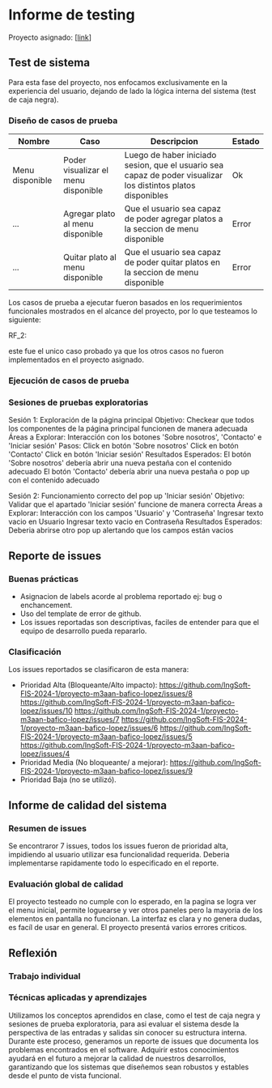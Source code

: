 # Informe de testing 
Proyecto asignado: [[link](https://github.com/IngSoft-FIS-2024-1/proyecto-m3aan-bafico-lopez)]

## Test de sistema
Para esta fase del proyecto, nos enfocamos exclusivamente en la experiencia del usuario, dejando de lado la lógica interna del sistema (test de caja negra).
### Diseño de casos de prueba
| Nombre | Caso | Descripcion | Estado | 
|----------|----------|----------|----------|
|   Menu disponible  |  Poder visualizar el menu disponible | Luego de haber iniciado sesion, que el usuario sea capaz de poder visualizar los distintos platos disponibles  | Ok |
|  ...  | Agregar plato al menu disponible  |  Que el usuario sea capaz de poder agregar platos a la seccion de menu disponible  | Error | 
 | ...    | Quitar plato al menu disponible  | Que el usuario sea capaz de poder quitar platos en la seccion de menu disponible   | Error |

Los casos de prueba a ejecutar fueron basados en los requerimientos funcionales mostrados en el alcance del proyecto, por lo que testeamos lo siguiente: 

RF_2:

este fue el unico caso probado ya que los otros casos no fueron implementados en el proyecto asignado.

### Ejecución de casos de prueba
### Sesiones de pruebas exploratorias
Sesión 1: Exploración de la página principal
Objetivo: Checkear que todos los componentes de la página principal funcionen de manera adecuada
Áreas a Explorar:
Interacción con los botones 'Sobre nosotros', 'Contacto' e 'Iniciar sesión'
Pasos:
Click en botón 'Sobre nosotros'
Click en botón 'Contacto'
Click en botón 'Iniciar sesión'
Resultados Esperados:
El botón 'Sobre nosotros' debería abrir una nueva pestaña con el contenido adecuado
El botón 'Contacto' debería abrir una nueva pestaña o pop up con el contenido adecuado

Sesión 2: Funcionamiento correcto del pop up 'Iniciar sesión'
Objetivo: Validar que el apartado 'Iniciar sesión' funcione de manera correcta
Áreas a Explorar:
Interacción con los campos 'Usuario' y 'Contraseña'
Ingresar texto vacio en Usuario
Ingresar texto vacio en Contraseña
Resultados Esperados:
Deberia abrirse otro pop up alertando que los campos están vacios

## Reporte de issues
### Buenas prácticas
- Asignacion de labels acorde al problema reportado ej: bug o enchancement.
- Uso del template de error de github.
- Los issues reportadas son descriptivas, faciles de entender para que el equipo de desarrollo pueda repararlo. 
### Clasificación
Los issues reportados se clasificaron de esta manera:
- Prioridad Alta (Bloqueante/Alto impacto):
https://github.com/IngSoft-FIS-2024-1/proyecto-m3aan-bafico-lopez/issues/8
https://github.com/IngSoft-FIS-2024-1/proyecto-m3aan-bafico-lopez/issues/10
https://github.com/IngSoft-FIS-2024-1/proyecto-m3aan-bafico-lopez/issues/7
https://github.com/IngSoft-FIS-2024-1/proyecto-m3aan-bafico-lopez/issues/6
https://github.com/IngSoft-FIS-2024-1/proyecto-m3aan-bafico-lopez/issues/5
https://github.com/IngSoft-FIS-2024-1/proyecto-m3aan-bafico-lopez/issues/4
- Prioridad Media (No bloqueante/ a mejorar):
https://github.com/IngSoft-FIS-2024-1/proyecto-m3aan-bafico-lopez/issues/9
- Prioridad Baja (no se utilizó).

## Informe de calidad del sistema
### Resumen de issues
Se encontraror 7 issues, todos los issues fueron de prioridad alta, impidiendo al usuario utilizar esa funcionalidad requerida. Deberia implementarse rapidamente todo lo especificado en el reporte. 
### Evaluación global de calidad
El proyecto testeado no cumple con lo esperado, en la pagina se logra ver el menu inicial, permite loguearse y ver otros paneles pero la mayoria de los elementos en pantalla no funcionan. La interfaz es clara y no genera dudas, es facíl de usar en general. El proyecto presentá varios errores criticos. 

## Reflexión
### Trabajo individual
### Técnicas aplicadas y aprendizajes
Utilizamos los conceptos aprendidos en clase, como el test de caja negra y sesiones de prueba exploratoria, para asi evaluar el sistema desde la perspectiva de las entradas y salidas sin conocer su estructura interna. Durante este proceso, generamos un reporte de issues que documenta los problemas encontrados en el software. Adquirir estos conocimientos ayudará en el futuro a mejorar la calidad de nuestros desarrollos, garantizando que los sistemas que diseñemos sean robustos y estables desde el punto de vista funcional. 
